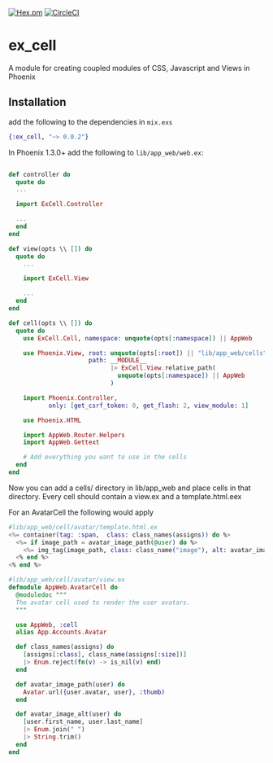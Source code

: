 [![Hex.pm](https://img.shields.io/hexpm/v/ex_cell.svg)](https://hex.pm/packages/ex_cell)
[![CircleCI](https://circleci.com/gh/DefactoSoftware/ex_cell/tree/master.svg?style=shield)](https://circleci.com/gh/DefactoSoftware/ex_cell)

# ex_cell
A module for creating coupled modules of CSS, Javascript and Views in Phoenix

## Installation

add the following to the dependencies in `mix.exs`
```ex
{:ex_cell, "~> 0.0.2"}
```

In Phoenix 1.3.0+ add the following to `lib/app_web/web.ex`:

```ex

def controller do
  quote do
  ...

  import ExCell.Controller

  ...
  end
end

def view(opts \\ []) do
  quote do
    ...

    import ExCell.View

    ...
  end
end

def cell(opts \\ []) do
  quote do
    use ExCell.Cell, namespace: unquote(opts[:namespace]) || AppWeb

    use Phoenix.View, root: unquote(opts[:root]) || "lib/app_web/cells",
                      path: __MODULE__
                            |> ExCell.View.relative_path(
                              unquote(opts[:namespace]) || AppWeb
                            )

    import Phoenix.Controller,
           only: [get_csrf_token: 0, get_flash: 2, view_module: 1]

    use Phoenix.HTML

    import AppWeb.Router.Helpers
    import AppWeb.Gettext

    # Add everything you want to use in the cells
  end
end
```

Now you can add a cells/ directory in lib/app_web and place cells in that directory.
Every cell should contain a view.ex and a template.html.eex

For an AvatarCell the following would apply

```ex
#lib/app_web/cell/avatar/template.html.ex
<%= container(tag: :span,  class: class_names(assigns)) do %>
  <%= if image_path = avatar_image_path(@user) do %>
    <%= img_tag(image_path, class: class_name("image"), alt: avatar_image_alt(@user)) %>
  <% end %>
<% end %>
```

```ex
#lib/app_web/cell/avatar/view.ex
defmodule AppWeb.AvatarCell do
  @moduledoc """
  The avatar cell used to render the user avatars.
  """

  use AppWeb, :cell
  alias App.Accounts.Avatar

  def class_names(assigns) do
    [assigns[:class], class_name(assigns[:size])]
    |> Enum.reject(fn(v) -> is_nil(v) end)
  end

  def avatar_image_path(user) do
    Avatar.url({user.avatar, user}, :thumb)
  end

  def avatar_image_alt(user) do
    [user.first_name, user.last_name]
    |> Enum.join(" ")
    |> String.trim()
  end
end
```
